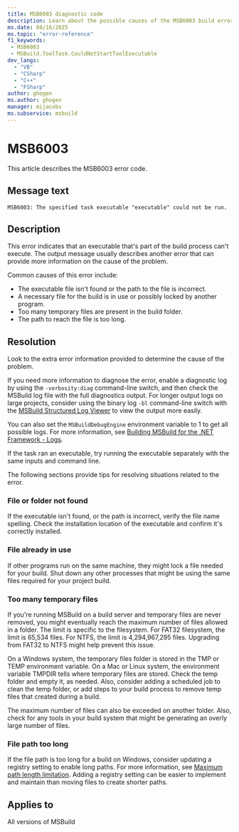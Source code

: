 ```yaml
---
title: MSB6003 diagnostic code
description: Learn about the possible causes of the MSB6003 build error and get troubleshooting tips.
ms.date: 04/16/2025
ms.topic: "error-reference"
f1_keywords:
 - MSB6003
 - MSBuild.ToolTask.CouldNotStartToolExecutable
dev_langs:
  - "VB"
  - "CSharp"
  - "C++"
  - "FSharp"
author: ghogen
ms.author: ghogen
manager: mijacobs
ms.subservice: msbuild
---
```

# MSB6003

This article describes the MSB6003 error code.

## Message text

`MSB6003: The specified task executable "executable" could not be run.`

## Description

This error indicates that an executable that's part of the build process can't execute. The output message usually describes another error that can provide more information on the cause of the problem.

Common causes of this error include:

- The executable file isn't found or the path to the file is incorrect.
- A necessary file for the build is in use or possibly locked by another program.
- Too many temporary files are present in the build folder.
- The path to reach the file is too long.

## Resolution

Look to the extra error information provided to determine the cause of the problem.

If you need more information to diagnose the error, enable a diagnostic log by using the `-verbosity:diag` command-line switch, and then check the MSBuild log file with the full diagnostics output. For longer output logs on large projects, consider using the binary log `-bl` command-line switch with the [MSBuild Structured Log Viewer](https://msbuildlog.com/) to view the output more easily. 

You can also set the `MSBuildDebugEngine` environment variable to 1 to get all possible logs. For more information, see [Building MSBuild for the .NET Framework - Logs](https://github.com/dotnet/msbuild/blob/main/documentation/wiki/Building-Testing-and-Debugging-on-Full-Framework-MSBuild.md#logs).

If the task ran an executable, try running the executable separately with the same inputs and command line.

The following sections provide tips for resolving situations related to the error.

### File or folder not found

If the executable isn't found, or the path is incorrect, verify the file name spelling. Check the installation location of the executable and confirm it's correctly installed.

### File already in use

If other programs run on the same machine, they might lock a file needed for your build. Shut down any other processes that might be using the same files required for your project build.

### Too many temporary files

If you're running MSBuild on a build server and temporary files are never removed, you might eventually reach the maximum number of files allowed in a folder. The limit is specific to the filesystem. For FAT32 filesystem, the limit is 65,534 files. For NTFS, the limit is 4,294,967,295 files. Upgrading from FAT32 to NTFS might help prevent this issue.

On a Windows system, the temporary files folder is stored in the TMP or TEMP environment variable. On a Mac or Linux system, the environment variable TMPDIR tells where temporary files are stored. Check the temp folder and empty it, as needed. Also, consider adding a scheduled job to clean the temp folder, or add steps to your build process to remove temp files that created during a build.

The maximum number of files can also be exceeded on another folder. Also, check for any tools in your build system that might be generating an overly large number of files.

### File path too long

If the file path is too long for a build on Windows, consider updating a registry setting to enable long paths. For more information, see [Maximum path length limitation](/windows/win32/fileio/maximum-file-path-limitation?tabs=cmd). Adding a registry setting can be easier to implement and maintain than moving files to create shorter paths.

## Applies to

All versions of MSBuild